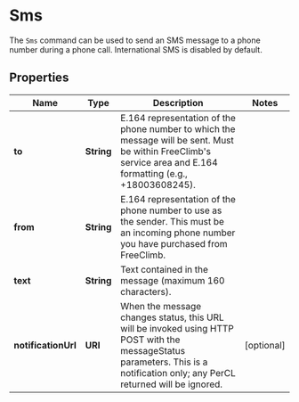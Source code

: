 

# Sms

The `Sms` command can be used to send an SMS message to a phone number during a phone call. International SMS is disabled by default.

## Properties

Name | Type | Description | Notes
------------ | ------------- | ------------- | -------------
**to** | **String** | E.164 representation of the phone number to which the message will be sent. Must be within FreeClimb&#39;s service area and E.164 formatting (e.g., +18003608245). | 
**from** | **String** | E.164 representation of the phone number to use as the sender. This must be an incoming phone number you have purchased from FreeClimb. | 
**text** | **String** | Text contained in the message (maximum 160 characters). | 
**notificationUrl** | **URI** | When the message changes status, this URL will be invoked using HTTP POST with the messageStatus parameters. This is a notification only; any PerCL returned will be ignored. |  [optional]




